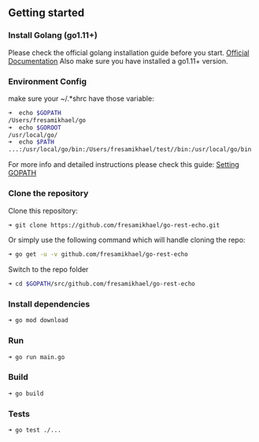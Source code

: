 ## Getting started

### Install Golang (go1.11+)

Please check the official golang installation guide before you start. [Official Documentation](https://golang.org/doc/install)
Also make sure you have installed a go1.11+ version.

### Environment Config

make sure your ~/.\*shrc have those variable:

```bash
➜  echo $GOPATH
/Users/fresamikhael/go
➜  echo $GOROOT
/usr/local/go/
➜  echo $PATH
...:/usr/local/go/bin:/Users/fresamikhael/test//bin:/usr/local/go/bin
```

For more info and detailed instructions please check this guide: [Setting GOPATH](https://github.com/golang/go/wiki/SettingGOPATH)

### Clone the repository

Clone this repository:

```bash
➜ git clone https://github.com/fresamikhael/go-rest-echo.git
```

Or simply use the following command which will handle cloning the repo:

```bash
➜ go get -u -v github.com/fresamikhael/go-rest-echo
```

Switch to the repo folder

```bash
➜ cd $GOPATH/src/github.com/fresamikhael/go-rest-echo
```

### Install dependencies

```bash
➜ go mod download
```

### Run

```bash
➜ go run main.go
```

### Build

```bash
➜ go build
```

### Tests

```bash
➜ go test ./...
```
